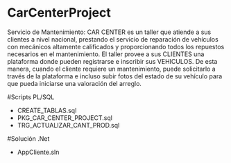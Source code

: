# CarCenterProject
Servicio de Mantenimiento:
CAR CENTER es un taller que atiende a sus clientes a nivel nacional, prestando el servicio
de reparación de vehículos con mecánicos altamente calificados y proporcionando
todos los repuestos necesarios en el mantenimiento.
El taller provee a sus CLIENTES una plataforma donde pueden registrarse e inscribir sus
VEHICULOS. De esta manera, cuando el cliente requiere un mantenimiento, puede
solicitarlo a través de la plataforma e incluso subir fotos del estado de su vehículo para
que pueda iniciarse una valoración del arreglo.

#Scripts PL/SQL
 - CREATE_TABLAS.sql
 - PKG_CAR_CENTER_PROJECT.sql
 - TRG_ACTUALIZAR_CANT_PROD.sql

#Solución .Net
 - AppCliente.sln

